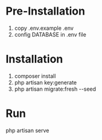 # Pre-Installation 
1. copy .env.example .env
2. config DATABASE in .env file

# Installation
1. composer install
2. php artisan key:generate
3. php artisan migrate:fresh --seed

# Run 
php artisan serve
